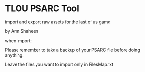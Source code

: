 # TLOU PSARC Tool
import and export raw assets for the last of us game

by Amr Shaheen

when import:

Please remember to take a backup of your PSARC file before doing anything.

Leave the files you want to import only in FilesMap.txt
